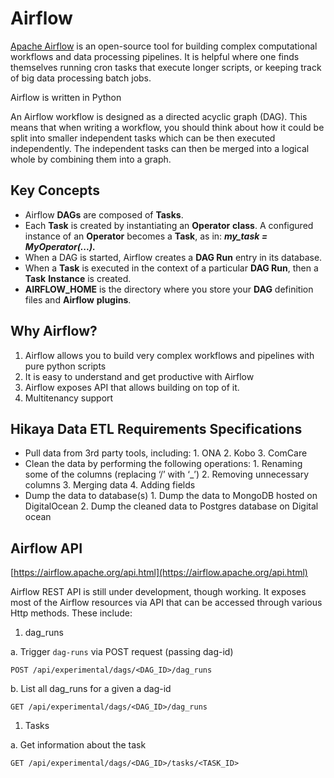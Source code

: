 # Airflow

[Apache Airflow](https://airflow.apache.org/) is an open-source tool for building complex computational workflows and data processing pipelines. It is helpful where one finds themselves running cron tasks that execute longer scripts, or keeping track of big data processing batch jobs.

Airflow is written in Python

An Airflow workflow is designed as a directed acyclic graph \(DAG\). This means that when writing a workflow, you should think about how it could be split into smaller independent tasks which can be then executed independently. The independent tasks can then be merged into a logical whole by combining them into a graph.

## Key Concepts

* Airflow **DAGs** are composed of **Tasks**.
* Each **Task** is created by instantiating an **Operator** **class**. A configured instance of an **Operator** becomes a **Task**, as in: _**my\_task = MyOperator\(...\).**_
* When a DAG is started, Airflow creates a **DAG Run** entry in its database.
* When a **Task** is executed in the context of a particular **DAG Run**, then a **Task** **Instance** is created.
* **AIRFLOW\_HOME** is the directory where you store your **DAG** definition files and **Airflow** **plugins**.

## Why Airflow?

1. Airflow allows you to build very complex workflows and pipelines with pure python scripts
2. It is easy to understand and get productive with Airflow
3. Airflow exposes API that allows building on top of it.
4. Multitenancy support

## Hikaya Data ETL Requirements Specifications

* Pull data from 3rd party tools, including: 1. ONA 2. Kobo 3. ComCare
* Clean the data by performing the following operations: 1. Renaming some of the columns \(replacing ‘/’ with ‘\_’\) 2. Removing unnecessary columns 3. Merging data 4. Adding fields
* Dump the data to database\(s\) 1. Dump the data to MongoDB hosted on DigitalOcean 2. Dump the cleaned data to Postgres database on Digital ocean

## Airflow API

[https://airflow.apache.org/api.html](https://airflow.apache.org/api.html)

Airflow REST API is still under development, though working. It exposes most of the Airflow resources via API that can be accessed through various Http methods. These include:

1. dag\_runs

a. Trigger `dag-runs` via POST request \(passing dag-id\)

```text
POST /api/experimental/dags/<DAG_ID>/dag_runs
```

b. List all dag\_runs for a given a dag-id

```text
GET /api/experimental/dags/<DAG_ID>/dag_runs
```

1. Tasks

a. Get information about the task

```text
GET /api/experimental/dags/<DAG_ID>/tasks/<TASK_ID>
```

